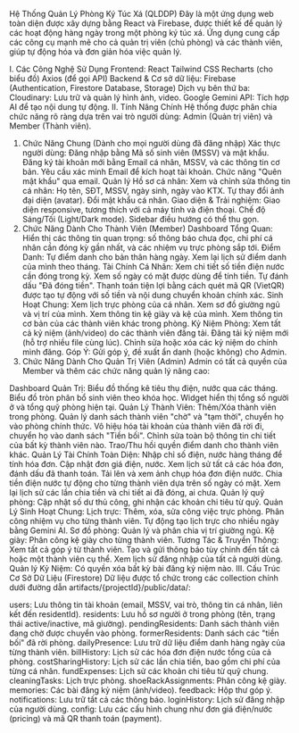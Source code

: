 Hệ Thống Quản Lý Phòng Ký Túc Xá (QLDDP)
Đây là một ứng dụng web toàn diện được xây dựng bằng React và Firebase, được thiết kế để quản lý các hoạt động hàng ngày trong một phòng ký túc xá. Ứng dụng cung cấp các công cụ mạnh mẽ cho cả quản trị viên (chủ phòng) và các thành viên, giúp tự động hóa và đơn giản hóa việc quản lý.

I. Các Công Nghệ Sử Dụng
Frontend:
React
Tailwind CSS
Recharts (cho biểu đồ)
Axios (để gọi API)
Backend & Cơ sở dữ liệu:
Firebase (Authentication, Firestore Database, Storage)
Dịch vụ bên thứ ba:
Cloudinary: Lưu trữ và quản lý hình ảnh, video.
Google Gemini API: Tích hợp AI để tạo nội dung tự động.
II. Tính Năng Chính
Hệ thống được phân chia chức năng rõ ràng dựa trên vai trò người dùng: Admin (Quản trị viên) và Member (Thành viên).

1. Chức Năng Chung (Dành cho mọi người dùng đã đăng nhập)
Xác thực người dùng:
Đăng nhập bằng Mã số sinh viên (MSSV) và mật khẩu.
Đăng ký tài khoản mới bằng Email cá nhân, MSSV, và các thông tin cơ bản.
Yêu cầu xác minh Email để kích hoạt tài khoản.
Chức năng "Quên mật khẩu" qua email.
Quản lý Hồ sơ cá nhân:
Xem và chỉnh sửa thông tin cá nhân: Họ tên, SĐT, MSSV, ngày sinh, ngày vào KTX.
Tự thay đổi ảnh đại diện (avatar).
Đổi mật khẩu cá nhân.
Giao diện & Trải nghiệm:
Giao diện responsive, tương thích với cả máy tính và điện thoại.
Chế độ Sáng/Tối (Light/Dark mode).
Sidebar điều hướng có thể thu gọn.
2. Chức Năng Dành Cho Thành Viên (Member)
Dashboard Tổng Quan:
Hiển thị các thông tin quan trọng: số thông báo chưa đọc, chi phí cá nhân cần đóng kỳ gần nhất, và các nhiệm vụ trực phòng sắp tới.
Điểm Danh:
Tự điểm danh cho bản thân hàng ngày.
Xem lại lịch sử điểm danh của mình theo tháng.
Tài Chính Cá Nhân:
Xem chi tiết số tiền điện nước cần đóng trong kỳ.
Xem số ngày có mặt được dùng để tính tiền.
Tự đánh dấu "Đã đóng tiền".
Thanh toán tiện lợi bằng cách quét mã QR (VietQR) được tạo tự động với số tiền và nội dung chuyển khoản chính xác.
Sinh Hoạt Chung:
Xem lịch trực phòng của cá nhân.
Xem sơ đồ giường ngủ và vị trí của mình.
Xem thông tin kệ giày và kệ của mình.
Xem thông tin cơ bản của các thành viên khác trong phòng.
Kỷ Niệm Phòng:
Xem tất cả kỷ niệm (ảnh/video) do các thành viên đăng tải.
Đăng tải kỷ niệm mới (hỗ trợ nhiều file cùng lúc).
Chỉnh sửa hoặc xóa các kỷ niệm do chính mình đăng.
Góp Ý:
Gửi góp ý, đề xuất ẩn danh (hoặc không) cho Admin.
3. Chức Năng Dành Cho Quản Trị Viên (Admin)
Admin có tất cả quyền của Member và thêm các chức năng quản lý nâng cao:

Dashboard Quản Trị:
Biểu đồ thống kê tiêu thụ điện, nước qua các tháng.
Biểu đồ tròn phân bổ sinh viên theo khóa học.
Widget hiển thị tổng số người ở và tổng quỹ phòng hiện tại.
Quản Lý Thành Viên:
Thêm/Xóa thành viên trong phòng.
Quản lý danh sách thành viên "chờ" và "tạm thời", chuyển họ vào phòng chính thức.
Vô hiệu hóa tài khoản của thành viên đã rời đi, chuyển họ vào danh sách "Tiền bối".
Chỉnh sửa toàn bộ thông tin chi tiết của bất kỳ thành viên nào.
Trao/Thu hồi quyền điểm danh cho thành viên khác.
Quản Lý Tài Chính Toàn Diện:
Nhập chỉ số điện, nước hàng tháng để tính hóa đơn.
Cập nhật đơn giá điện, nước.
Xem lịch sử tất cả các hóa đơn, đánh dấu đã thanh toán.
Tải lên và xem ảnh chụp hóa đơn điện nước.
Chia tiền điện nước tự động cho từng thành viên dựa trên số ngày có mặt.
Xem lại lịch sử các lần chia tiền và chi tiết ai đã đóng, ai chưa.
Quản lý quỹ phòng: Cập nhật số dư thủ công, ghi nhận các khoản chi tiêu từ quỹ.
Quản Lý Sinh Hoạt Chung:
Lịch trực:
Thêm, xóa, sửa công việc trực phòng.
Phân công nhiệm vụ cho từng thành viên.
Tự động tạo lịch trực cho nhiều ngày bằng Gemini AI.
Sơ đồ phòng: Quản lý và phân chia vị trí giường ngủ.
Kệ giày: Phân công kệ giày cho từng thành viên.
Tương Tác & Truyền Thông:
Xem tất cả góp ý từ thành viên.
Tạo và gửi thông báo tùy chỉnh đến tất cả hoặc một thành viên cụ thể.
Xem lịch sử đăng nhập của tất cả người dùng.
Quản lý Kỷ Niệm:
Có quyền xóa bất kỳ bài đăng kỷ niệm nào.
III. Cấu Trúc Cơ Sở Dữ Liệu (Firestore)
Dữ liệu được tổ chức trong các collection chính dưới đường dẫn artifacts/{projectId}/public/data/:

users: Lưu thông tin tài khoản (email, MSSV, vai trò, thông tin cá nhân, liên kết đến residentId).
residents: Lưu hồ sơ người ở trong phòng (tên, trạng thái active/inactive, mã giường).
pendingResidents: Danh sách thành viên đang chờ được chuyển vào phòng.
formerResidents: Danh sách các "tiền bối" đã rời phòng.
dailyPresence: Lưu trữ dữ liệu điểm danh hàng ngày của từng thành viên.
billHistory: Lịch sử các hóa đơn điện nước tổng của cả phòng.
costSharingHistory: Lịch sử các lần chia tiền, bao gồm chi phí của từng cá nhân.
fundExpenses: Lịch sử các khoản chi tiêu từ quỹ chung.
cleaningTasks: Lịch trực phòng.
shoeRackAssignments: Phân công kệ giày.
memories: Các bài đăng kỷ niệm (ảnh/video).
feedback: Hộp thư góp ý.
notifications: Lưu trữ tất cả các thông báo.
loginHistory: Lịch sử đăng nhập của người dùng.
config: Lưu các cấu hình chung như đơn giá điện/nước (pricing) và mã QR thanh toán (payment).
